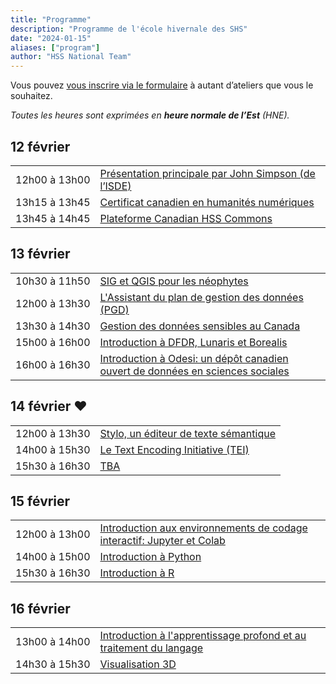 ```yaml
---
title: "Programme"
description: "Programme de l'école hivernale des SHS"
date: "2024-01-15"
aliases: ["program"]
author: "HSS National Team"
---
```


Vous pouvez [vous inscrire via le formulaire](https://docs.google.com/forms/d/e/1FAIpQLSfA-hrSIZrCyq7jeLJTDU_Nh9QA3UuhWhYTqvIkmfk-KDEDoQ/viewform)
à autant d’ateliers que vous le souhaitez.

*Toutes les heures sont exprimées en **heure normale de l’Est** (HNE).*

## 12 février

<table>
  <tr>
    <td>12h00&#x00A0;à&#x00A0;13h00</td>
    <td><a href="../keynote">Présentation principale par John Simpson (de l’ISDE)</a></td>
  </tr>
  <tr>
    <td>13h15&#x00A0;à&#x00A0;13h45</td>
    <td><a href="../certificate">Certificat canadien en humanités numériques
</a></td>
  </tr>
  <tr>
    <td>13h45&#x00A0;à&#x00A0;14h45</td>
    <td colspan="3"><a href="../commons">Plateforme Canadian HSS Commons</a></td>
  </tr>
</table>

## 13 février

<table>
  <tr>
    <td>10h30&#x00A0;à&#x00A0;11h50</td>
    <td colspan="3"><a href="../gis">SIG et QGIS pour les néophytes</a></td>
  </tr>
  <tr>
    <td>12h00&#x00A0;à&#x00A0;13h30</td>
    <td colspan="3"><a href="../dmp">L'Assistant du plan de gestion des données (PGD)</a></td>
  </tr>
  <tr>
    <td>13h30&#x00A0;à&#x00A0;14h30</td>
    <td colspan="3"><a href="../sensitive">Gestion des données sensibles au Canada</a></td>
  </tr>
  <tr>
    <td>15h00&#x00A0;à&#x00A0;16h00</td>
    <td colspan="3"><a href="../frdr">Introduction à DFDR, Lunaris et Borealis</a></td>
  </tr>
  <tr>
    <td>16h00&#x00A0;à&#x00A0;16h30</td>
    <td colspan="3"><a href="../odesi">Introduction à Odesi: un dépôt canadien ouvert de données en sciences sociales</a></td>
  </tr>
</table>

## 14 février ❤️

<table>
  <tr>
    <td>12h00&#x00A0;à&#x00A0;13h30</td>
    <td colspan="3"><a href="../stylo">Stylo, un éditeur de texte sémantique</a></td>
  </tr>
  <tr>
    <td>14h00&#x00A0;à&#x00A0;15h30</td>
    <td colspan="3"><a href="../tei">Le Text Encoding Initiative (TEI)</a></td>
  </tr>
  <tr>
    <td>15h30&#x00A0;à&#x00A0;16h30</td>
    <td colspan="3"><a href="">TBA</a></td>
  </tr>
</table>

## 15 février

<table>
  <tr>
    <td>12h00&#x00A0;à&#x00A0;13h00</td>
    <td colspan="3"><a href="../jupyter">Introduction aux environnements de codage interactif: Jupyter et Colab</a></td>
  </tr>
  <tr>
    <td>14h00&#x00A0;à&#x00A0;15h00</td>
    <td colspan="3"><a href="../python">Introduction à Python</a></td>
  </tr>
  <tr>
    <td>15h30&#x00A0;à&#x00A0;16h30</td>
    <td colspan="3"><a href="../r">Introduction à R</a></td>
  </tr>
</table>

## 16 février

<table>
  <tr>
    <td>13h00&#x00A0;à&#x00A0;14h00</td>
    <td colspan="3"><a href="../deep">Introduction à l'apprentissage profond et au traitement du langage</a></td>
  </tr>
  <tr>
    <td>14h30&#x00A0;à&#x00A0;15h30</td>
    <td colspan="3"><a href="../vis">Visualisation 3D</a></td>
  </tr>
</table>
